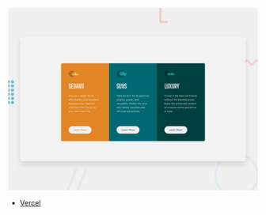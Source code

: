 ![Design preview for the 3-column preview card component coding challenge](./design/desktop-preview.jpg)

- [Vercel](https://vercel.com/)

